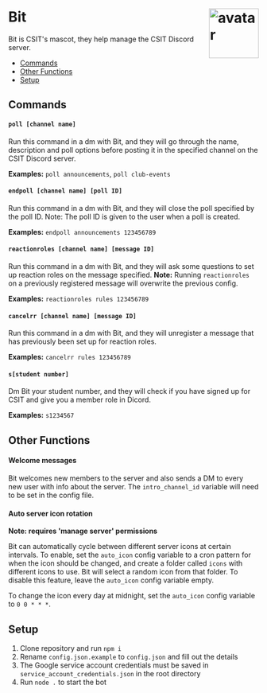 # Bit <img width="100" align="right" src="https://raw.githack.com/csitsociety/bit-bot/master/avatar.png" alt="avatar">

Bit is CSIT's mascot, they help manage the CSIT Discord server.

- [Commands](#commands)
- [Other Functions](#other-functions)
- [Setup](#setup)

## Commands

#### `poll [channel name]`

Run this command in a dm with Bit, and they will go through the name, description and poll options before posting it in the specified channel on the CSIT Discord server.

**Examples:**
`poll announcements`, `poll club-events`

#### `endpoll [channel name] [poll ID]`

Run this command in a dm with Bit, and they will close the poll specified by the poll ID. Note: The poll ID is given to the user when a poll is created.

**Examples:**
`endpoll announcements 123456789`

#### `reactionroles [channel name] [message ID]`

Run this command in a dm with Bit, and they will ask some questions to set up reaction roles on the message specified. **Note:** Running `reactionroles` on a previously registered message will overwrite the previous config.

**Examples:**
`reactionroles rules 123456789`

#### `cancelrr [channel name] [message ID]`

Run this command in a dm with Bit, and they will unregister a message that has previously been set up for reaction roles.

**Examples:**
`cancelrr rules 123456789`

#### `s[student number]`

Dm Bit your student number, and they will check if you have signed up for CSIT and give you a member role in Dicord.

**Examples:**
`s1234567`

## Other Functions

#### Welcome messages

Bit welcomes new members to the server and also sends a DM to every new user with info about the server. The `intro_channel_id` variable will need to be set in the config file.

#### Auto server icon rotation

**Note: requires 'manage server' permissions**

Bit can automatically cycle between different server icons at certain intervals. To enable, set the `auto_icon` config variable to a cron pattern for when the icon should be changed, and create a folder called `icons` with different icons to use. Bit will select a random icon from that folder. To disable this feature, leave the `auto_icon` config variable empty.

To change the icon every day at midnight, set the `auto_icon` config variable to `0 0 * * *`.

## Setup

1. Clone repository and run `npm i`
2. Rename `config.json.example` to `config.json` and fill out the details
3. The Google service account credentials must be saved in `service_account_credentials.json` in the root directory
4. Run `node .` to start the bot
